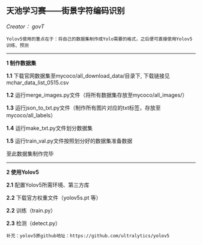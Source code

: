 ## 天池学习赛——街景字符编码识别 
_Creator： govT_

`Yolov5使用的重点在于：将自己的数据集制作成Yolo需要的格式，之后便可直接使用Yolov5训练、预测
`
*********

**1 **制作数据集****

**1.1** 下载官网数据集至mycoco/all_download_data/目录下, 下载链接见mchar_data_list_0515.csv

**1.2**  运行merge_images.py文件（将所有数据集存放至mycoco/all_images/）

**1.3**  运行json_to_txt.py文件（制作所有图片对应的txt标签，存放至mycoco/all_labels）

**1.4**  运行make_txt.py文件划分数据集

**1.5**  运行train_val.py文件按照划分好的数据集准备数据

至此数据集制作完毕

*********
**2 使用Yolov5**

**2.1**  配置Yolov5所需环境、第三方库

**2.2**  下载官方权重文件（yolov5s.pt 等）

**2.2**  训练（train.py）

**2.3**  检测（detect.py）


`补充：yolov5原github地址：https://github.com/ultralytics/yolov5`


